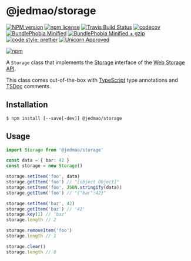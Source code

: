 # @jedmao/storage

[![NPM version](http://img.shields.io/npm/v/@jedmao/storage.svg?style=flat)](https://www.npmjs.org/package/@jedmao/storage)
[![npm license](http://img.shields.io/npm/l/@jedmao/storage.svg?style=flat-square)](https://www.npmjs.org/package/@jedmao/storage)
[![Travis Build Status](https://img.shields.io/travis/jedmao/storage.svg)](https://travis-ci.org/jedmao/storage)
[![codecov](https://codecov.io/gh/jedmao/storage/branch/master/graph/badge.svg)](https://codecov.io/gh/jedmao/storage)
[![BundlePhobia Minified](https://badgen.net/bundlephobia/min/@jedmao/storage?label=min)](https://bundlephobia.com/result?p=@jedmao/storage)
[![BundlePhobia Minified + gzip](https://badgen.net/bundlephobia/minzip/@jedmao/storage?label=min%2Bgzip)](https://bundlephobia.com/result?p=@jedmao/storage)
[![code style: prettier](https://img.shields.io/badge/code_style-prettier-ff69b4.svg)](https://github.com/prettier/prettier)
[![Unicorn Approved](https://img.shields.io/badge/unicorn-approved-ff69b4.svg)](https://twitter.com/sindresorhus/status/457989012528316416?ref_src=twsrc%5Etfw&ref_url=https%3A%2F%2Fwww.quora.com%2FWhat-does-the-unicorn-approved-shield-mean-in-GitHub)

[![npm](https://nodei.co/npm/@jedmao/storage.svg?downloads=true)](https://nodei.co/npm/@jedmao/storage/)

A `Storage` class that implements the [Storage](https://developer.mozilla.org/en-US/docs/Web/API/Storage) interface of the [Web Storage API](https://developer.mozilla.org/en-US/docs/Web/API/Web_Storage_API/Using_the_Web_Storage_API).

This class comes out-of-the-box with [TypeScript][] type annotations and [TSDoc](https://github.com/Microsoft/tsdoc#tsdoc) comments.

## Installation

```
$ npm install [--save[-dev]] @jedmao/storage
```

## Usage

```ts
import Storage from '@jedmao/storage'

const data = { bar: 42 }
const storage = new Storage()

storage.setItem('foo', data)
storage.getItem('foo') // "[object Object]"
storage.setItem('foo', JSON.stringify(data))
storage.getItem('foo') // "{"bar":42}"

storage.setItem('baz', 42)
storage.getItem('baz') // '42'
storage.key(1) // 'baz'
storage.length // 2

storage.removeItem('foo')
storage.length // 1

storage.clear()
storage.length // 0
```

[typescript]: http://www.typescriptlang.org/
